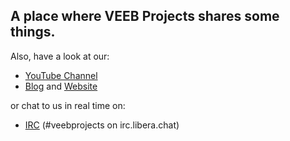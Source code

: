 ## A place where VEEB Projects shares some things.

Also, have a look at our:

- [YouTube Channel](https://www.youtube.com/channel/UCz5BOU9J9pB_O0B8-rDjCWQ)
- [Blog](https://veeb.ch/projects) and [Website](https://veeb.ch/)

or chat to us in real time on:

- [IRC](https://chat.veeb.ch) (#veebprojects on irc.libera.chat)
 

<!---
veebch/veebch is a ✨ special ✨ repository because its `README.md` (this file) appears on your GitHub profile.
You can click the Preview link to take a look at your changes.
--->
